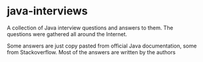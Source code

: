 java-interviews
===============

A collection of Java interview questions and answers to them.
The questions were gathered all around the Internet.

Some answers are just copy pasted from official Java documentation, some from Stackoverflow.
Most of the answers are written by the authors